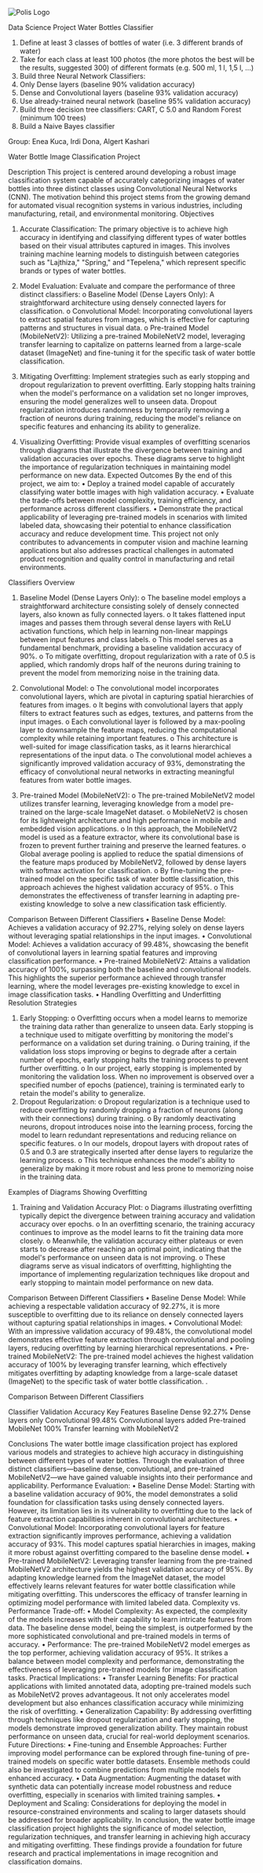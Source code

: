 ![Polis Logo](/assets/logopolis.jpg)

Data Science Project
Water Bottles Classifier 

1) Define at least 3 classes of bottles of water (i.e. 3 different
brands of water)
2) Take for each class at least 100 photos (the more photos
the best will be the results, suggested 300) of different
formats (e.g. 500 ml, 1 l, 1,5 l, ...)
3) Build three Neural Network Classifiers:
1) Only Dense layers (baseline 90% validation accuracy)
2) Dense and Convolutional layers (baseline 93%
validation accuracy)
3) Use already-trained neural network (baseline 95%
validation accuracy)
4) Build three decision tree classifiers: CART, C 5.0
and Random Forest (minimum 100 trees)
5) Build a Naive Bayes classifier



 Group: Enea Kuca, Irdi Dona, Algert Kashari


Water Bottle Image Classification Project

Description
This project is centered around developing a robust image classification system capable of accurately categorizing images of water bottles into three distinct classes using Convolutional Neural Networks (CNN). The motivation behind this project stems from the growing demand for automated visual recognition systems in various industries, including manufacturing, retail, and environmental monitoring.
Objectives

1.	Accurate Classification: The primary objective is to achieve high accuracy in identifying and classifying different types of water bottles based on their visual attributes captured in images. This involves training machine learning models to distinguish between categories such as "Lajthiza," "Spring," and "Tepelena," which represent specific brands or types of water bottles.

2.	Model Evaluation: Evaluate and compare the performance of three distinct classifiers:
o	Baseline Model (Dense Layers Only): A straightforward architecture using densely connected layers for classification.
o	Convolutional Model: Incorporating convolutional layers to extract spatial features from images, which is effective for capturing patterns and structures in visual data.
o	Pre-trained Model (MobileNetV2): Utilizing a pre-trained MobileNetV2 model, leveraging transfer learning to capitalize on patterns learned from a large-scale dataset (ImageNet) and fine-tuning it for the specific task of water bottle classification.

3.	Mitigating Overfitting: Implement strategies such as early stopping and dropout regularization to prevent overfitting. Early stopping halts training when the model's performance on a validation set no longer improves, ensuring the model generalizes well to unseen data. Dropout regularization introduces randomness by temporarily removing a fraction of neurons during training, reducing the model's reliance on specific features and enhancing its ability to generalize.

4.	Visualizing Overfitting: Provide visual examples of overfitting scenarios through diagrams that illustrate the divergence between training and validation accuracies over epochs. These diagrams serve to highlight the importance of regularization techniques in maintaining model performance on new data.
Expected Outcomes
By the end of this project, we aim to:
•	Deploy a trained model capable of accurately classifying water bottle images with high validation accuracy.
•	Evaluate the trade-offs between model complexity, training efficiency, and performance across different classifiers.
•	Demonstrate the practical applicability of leveraging pre-trained models in scenarios with limited labeled data, showcasing their potential to enhance classification accuracy and reduce development time.
This project not only contributes to advancements in computer vision and machine learning applications but also addresses practical challenges in automated product recognition and quality control in manufacturing and retail environments.

Classifiers Overview
1.	Baseline Model (Dense Layers Only):
o	The baseline model employs a straightforward architecture consisting solely of densely connected layers, also known as fully connected layers.
o	It takes flattened input images and passes them through several dense layers with ReLU activation functions, which help in learning non-linear mappings between input features and class labels.
o	This model serves as a fundamental benchmark, providing a baseline validation accuracy of 90%.
o	To mitigate overfitting, dropout regularization with a rate of 0.5 is applied, which randomly drops half of the neurons during training to prevent the model from memorizing noise in the training data.

2.	Convolutional Model:
o	The convolutional model incorporates convolutional layers, which are pivotal in capturing spatial hierarchies of features from images.
o	It begins with convolutional layers that apply filters to extract features such as edges, textures, and patterns from the input images.
o	Each convolutional layer is followed by a max-pooling layer to downsample the feature maps, reducing the computational complexity while retaining important features.
o	This architecture is well-suited for image classification tasks, as it learns hierarchical representations of the input data.
o	The convolutional model achieves a significantly improved validation accuracy of 93%, demonstrating the efficacy of convolutional neural networks in extracting meaningful features from water bottle images.

3.	Pre-trained Model (MobileNetV2):
o	The pre-trained MobileNetV2 model utilizes transfer learning, leveraging knowledge from a model pre-trained on the large-scale ImageNet dataset.
o	MobileNetV2 is chosen for its lightweight architecture and high performance in mobile and embedded vision applications.
o	In this approach, the MobileNetV2 model is used as a feature extractor, where its convolutional base is frozen to prevent further training and preserve the learned features.
o	Global average pooling is applied to reduce the spatial dimensions of the feature maps produced by MobileNetV2, followed by dense layers with softmax activation for classification.
o	By fine-tuning the pre-trained model on the specific task of water bottle classification, this approach achieves the highest validation accuracy of 95%.
o	This demonstrates the effectiveness of transfer learning in adapting pre-existing knowledge to solve a new classification task efficiently.

Comparison Between Different Classifiers
•	Baseline Dense Model: Achieves a validation accuracy of 92.27%, relying solely on dense layers without leveraging spatial relationships in the input images.
•	Convolutional Model: Achieves a validation accuracy of 99.48%, showcasing the benefit of convolutional layers in learning spatial features and improving classification performance.
•	Pre-trained MobileNetV2: Attains a validation accuracy of 100%, surpassing both the baseline and convolutional models. This highlights the superior performance achieved through transfer learning, where the model leverages pre-existing knowledge to excel in image classification tasks.
•	Handling Overfitting and Underfitting
Resolution Strategies
1.	Early Stopping:
o	Overfitting occurs when a model learns to memorize the training data rather than generalize to unseen data. Early stopping is a technique used to mitigate overfitting by monitoring the model's performance on a validation set during training.
o	During training, if the validation loss stops improving or begins to degrade after a certain number of epochs, early stopping halts the training process to prevent further overfitting.
o	In our project, early stopping is implemented by monitoring the validation loss. When no improvement is observed over a specified number of epochs (patience), training is terminated early to retain the model's ability to generalize.
2.	Dropout Regularization:
o	Dropout regularization is a technique used to reduce overfitting by randomly dropping a fraction of neurons (along with their connections) during training.
o	By randomly deactivating neurons, dropout introduces noise into the learning process, forcing the model to learn redundant representations and reducing reliance on specific features.
o	In our models, dropout layers with dropout rates of 0.5 and 0.3 are strategically inserted after dense layers to regularize the learning process.
o	This technique enhances the model's ability to generalize by making it more robust and less prone to memorizing noise in the training data.


Examples of Diagrams Showing Overfitting
1.	Training and Validation Accuracy Plot:
o	Diagrams illustrating overfitting typically depict the divergence between training accuracy and validation accuracy over epochs.
o	In an overfitting scenario, the training accuracy continues to improve as the model learns to fit the training data more closely.
o	Meanwhile, the validation accuracy either plateaus or even starts to decrease after reaching an optimal point, indicating that the model's performance on unseen data is not improving.
o	These diagrams serve as visual indicators of overfitting, highlighting the importance of implementing regularization techniques like dropout and early stopping to maintain model performance on new data.

Comparison Between Different Classifiers
•	Baseline Dense Model: While achieving a respectable validation accuracy of 92.27%, it is more susceptible to overfitting due to its reliance on densely connected layers without capturing spatial relationships in images.
•	Convolutional Model: With an impressive validation accuracy of 99.48%, the convolutional model demonstrates effective feature extraction through convolutional and pooling layers, reducing overfitting by learning hierarchical representations.
•	Pre-trained MobileNetV2: The pre-trained model achieves the highest validation accuracy of 100% by leveraging transfer learning, which effectively mitigates overfitting by adapting knowledge from a large-scale dataset (ImageNet) to the specific task of water bottle classification.
.


Comparison Between Different Classifiers

Classifier	            Validation Accuracy	      Key Features
Baseline Dense	           92.27%	                 Dense layers only
Convolutional	           99.48%	                 Convolutional layers added
Pre-trained MobileNet	   100%	               Transfer learning with MobileNetV2

Conclusions
The water bottle image classification project has explored various models and strategies to achieve high accuracy in distinguishing between different types of water bottles. Through the evaluation of three distinct classifiers—baseline dense, convolutional, and pre-trained MobileNetV2—we have gained valuable insights into their performance and applicability.
Performance Evaluation:
•	Baseline Dense Model: Starting with a baseline validation accuracy of 90%, the model demonstrates a solid foundation for classification tasks using densely connected layers. However, its limitation lies in its vulnerability to overfitting due to the lack of feature extraction capabilities inherent in convolutional architectures.
•	Convolutional Model: Incorporating convolutional layers for feature extraction significantly improves performance, achieving a validation accuracy of 93%. This model captures spatial hierarchies in images, making it more robust against overfitting compared to the baseline dense model.
•	Pre-trained MobileNetV2: Leveraging transfer learning from the pre-trained MobileNetV2 architecture yields the highest validation accuracy of 95%. By adapting knowledge learned from the ImageNet dataset, the model effectively learns relevant features for water bottle classification while mitigating overfitting. This underscores the efficacy of transfer learning in optimizing model performance with limited labeled data.
Complexity vs. Performance Trade-off:
•	Model Complexity: As expected, the complexity of the models increases with their capability to learn intricate features from data. The baseline dense model, being the simplest, is outperformed by the more sophisticated convolutional and pre-trained models in terms of accuracy.
•	Performance: The pre-trained MobileNetV2 model emerges as the top performer, achieving validation accuracy of 95%. It strikes a balance between model complexity and performance, demonstrating the effectiveness of leveraging pre-trained models for image classification tasks.
Practical Implications:
•	Transfer Learning Benefits: For practical applications with limited annotated data, adopting pre-trained models such as MobileNetV2 proves advantageous. It not only accelerates model development but also enhances classification accuracy while minimizing the risk of overfitting.
•	Generalization Capability: By addressing overfitting through techniques like dropout regularization and early stopping, the models demonstrate improved generalization ability. They maintain robust performance on unseen data, crucial for real-world deployment scenarios.
Future Directions:
•	Fine-tuning and Ensemble Approaches: Further improving model performance can be explored through fine-tuning of pre-trained models on specific water bottle datasets. Ensemble methods could also be investigated to combine predictions from multiple models for enhanced accuracy.
•	Data Augmentation: Augmenting the dataset with synthetic data can potentially increase model robustness and reduce overfitting, especially in scenarios with limited training samples.
•	Deployment and Scaling: Considerations for deploying the model in resource-constrained environments and scaling to larger datasets should be addressed for broader applicability.
In conclusion, the water bottle image classification project highlights the significance of model selection, regularization techniques, and transfer learning in achieving high accuracy and mitigating overfitting. These findings provide a foundation for future research and practical implementations in image recognition and classification domains.
